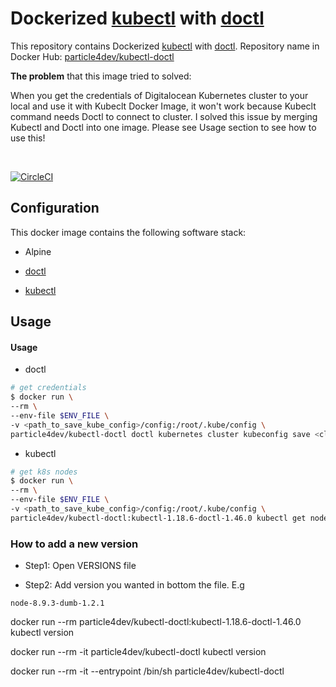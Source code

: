 # Dockerized [kubectl](https://github.com/kubernetes/kubectl) with [doctl](https://github.com/digitalocean/doctl)

This repository contains Dockerized [kubectl](https://github.com/kubernetes/kubectl) with [doctl](https://github.com/digitalocean/doctl). Repository name in Docker Hub: [particle4dev/kubectl-doctl](https://hub.docker.com/r/particle4dev/kubectl-doctl)

**The problem** that this image tried to solved:

When you get the credentials of Digitalocean Kubernetes cluster to your local and use it with Kubeclt Docker Image, it won't work because Kubeclt command needs Doctl to connect to cluster. I solved this issue by merging Kubectl and Doctl into one image. Please see Usage section to see how to use this!

<br />

[![CircleCI](https://circleci.com/gh/particle4dev/docker-image-kubectl-doctl.svg?style=svg)](https://circleci.com/gh/particle4dev/docker-image-kubectl-doctl)

## Configuration

This docker image contains the following software stack:

- Alpine

- [doctl](https://github.com/digitalocean/doctl)

- [kubectl](https://github.com/kubernetes/kubectl)

## Usage

#### Usage

- doctl

```sh
# get credentials
$ docker run \
--rm \
--env-file $ENV_FILE \
-v <path_to_save_kube_config>/config:/root/.kube/config \
particle4dev/kubectl-doctl doctl kubernetes cluster kubeconfig save <cluster_name>
```

- kubectl

```sh
# get k8s nodes
$ docker run \
--rm \
--env-file $ENV_FILE \
-v <path_to_save_kube_config>/config:/root/.kube/config \
particle4dev/kubectl-doctl:kubectl-1.18.6-doctl-1.46.0 kubectl get nodes
```

### How to add a new version

- Step1: Open VERSIONS file

- Step2: Add version you wanted in bottom the file. E.g

```
node-8.9.3-dumb-1.2.1
```





docker run --rm particle4dev/kubectl-doctl:kubectl-1.18.6-doctl-1.46.0 kubectl version
 
docker run --rm -it particle4dev/kubectl-doctl kubectl version
 
docker run --rm -it --entrypoint /bin/sh particle4dev/kubectl-doctl
